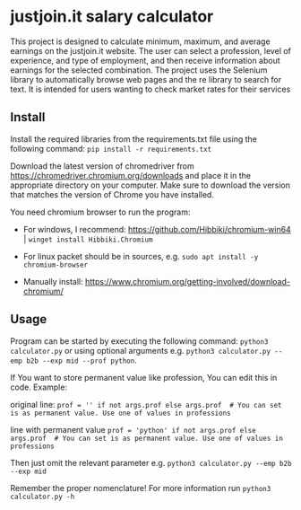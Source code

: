 # justjoin.it salary calculator
This project is designed to calculate minimum, maximum, and average earnings on the justjoin.it website.
The user can select a profession, level of experience, and type of employment, and then receive information about earnings for the selected combination.
The project uses the Selenium library to automatically browse web pages and the re library to search for text. 
It is intended for users wanting to check market rates for their services

## Install
Install the required libraries from the requirements.txt file using the following command:
`pip install -r requirements.txt`

Download the latest version of chromedriver from https://chromedriver.chromium.org/downloads and place it in the appropriate directory on your computer. 
Make sure to download the version that matches the version of Chrome you have installed.

You need chromium browser to run the program: 
- For windows, I recommend: https://github.com/Hibbiki/chromium-win64 | `winget install Hibbiki.Chromium`

- For linux packet should be in sources, e.g. `sudo apt install -y chromium-browser`

- Manually install: https://www.chromium.org/getting-involved/download-chromium/


## Usage
Program can be started by executing the following command: `python3 calculator.py`
or using optional arguments e.g. `python3 calculator.py --emp b2b --exp mid --prof python`.


If You want to store permanent value like profession, You can edit this in code. Example:

original line: `prof = '' if not args.prof else args.prof  # You can set is as permanent value. Use one of values in professions`

line with permanent value `prof = 'python' if not args.prof else args.prof  # You can set is as permanent value. Use one of values in professions`

Then just omit the relevant parameter e.g. `python3 calculator.py --emp b2b --exp mid`

Remember the proper nomenclature! For more information run `python3 calculator.py -h`
